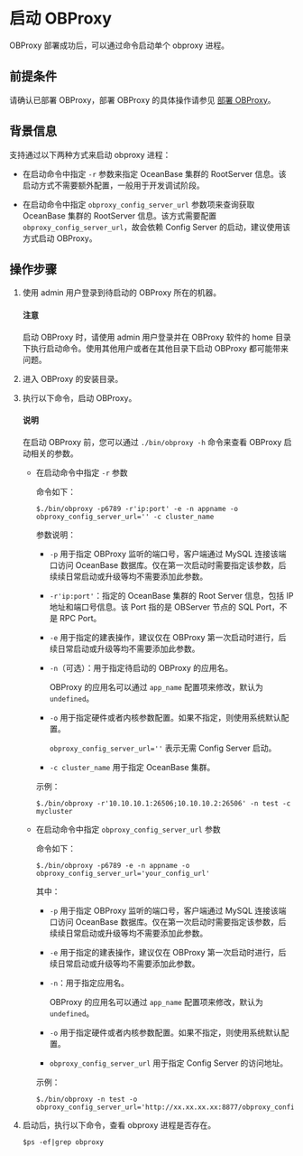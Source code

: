 # 启动 OBProxy

OBProxy 部署成功后，可以通过命令启动单个 obproxy 进程。

## 前提条件

请确认已部署 OBProxy，部署 OBProxy 的具体操作请参见 [部署 OBProxy](../../../../4.deploy/3.deploy-oceanbase-enterprise-edition/4.deploy-through-the-command-line/3.deploy-obproxy-command-line.md)。

## 背景信息

支持通过以下两种方式来启动 obproxy 进程：

* 在启动命令中指定 `-r` 参数来指定 OceanBase 集群的 RootServer 信息。该启动方式不需要额外配置，一般用于开发调试阶段。
  
* 在启动命令中指定 `obproxy_config_server_url` 参数项来查询获取 OceanBase 集群的 RootServer 信息。该方式需要配置 `obproxy_config_server_url`，故会依赖 Config Server 的启动，建议使用该方式启动 OBProxy。
  
## 操作步骤

1. 使用 admin 用户登录到待启动的 OBProxy 所在的机器。

   <main id="notice" type='notice'>
   <h4>注意</h4>
   <p>启动 OBProxy 时，请使用 admin 用户登录并在 OBProxy 软件的 home 目录下执行启动命令。使用其他用户或者在其他目录下启动 OBProxy 都可能带来问题。</p>
   </main>

2. 进入 OBProxy 的安装目录。

3. 执行以下命令，启动 OBProxy。

   <main id="notice" type='explain'>
   <h4>说明</h4>
   <p>在启动 OBProxy 前，您可以通过 <code>./bin/obproxy -h</code> 命令来查看 OBProxy 启动相关的参数。</p>
   </main>

   * 在启动命令中指定 `-r` 参数

      命令如下：

      ```shell
      $./bin/obproxy -p6789 -r'ip:port' -e -n appname -o obproxy_config_server_url='' -c cluster_name
      ```

      参数说明：

      * `-p` 用于指定 OBProxy 监听的端口号，客户端通过 MySQL 连接该端口访问 OceanBase 数据库。仅在第一次启动时需要指定该参数，后续续日常启动或升级等均不需要添加此参数。

      * `-r'ip:port'`：指定的 OceanBase 集群的 Root Server 信息，包括 IP 地址和端口号信息。该 Port 指的是 OBServer 节点的 SQL Port，不是 RPC Port。

      * `-e` 用于指定的建表操作，建议仅在 OBProxy 第一次启动时进行，后续日常启动或升级等均不需要添加此参数。

      * `-n`（可选）：用于指定待启动的 OBProxy 的应用名。

         OBProxy 的应用名可以通过 `app_name` 配置项来修改，默认为 `undefined`。

      * `-o` 用于指定硬件或者内核参数配置。如果不指定，则使用系统默认配置。

         `obproxy_config_server_url=''` 表示无需 Config Server 启动。

      * `-c cluster_name` 用于指定 OceanBase 集群。

      示例：

      ```shell
      $./bin/obproxy -r'10.10.10.1:26506;10.10.10.2:26506' -n test -c mycluster
      ```

   * 在启动命令中指定 `obproxy_config_server_url` 参数

      命令如下：

      ```shell
      $./bin/obproxy -p6789 -e -n appname -o obproxy_config_server_url='your_config_url'
      ```

      其中：

      * `-p` 用于指定 OBProxy 监听的端口号，客户端通过 MySQL 连接该端口访问 OceanBase 数据库。仅在第一次启动时需要指定该参数，后续续日常启动或升级等均不需要添加此参数。

      * `-e` 用于指定的建表操作，建议仅在 OBProxy 第一次启动时进行，后续日常启动或升级等均不需要添加此参数。

      * `-n`：用于指定应用名。

         OBProxy 的应用名可以通过 `app_name` 配置项来修改，默认为 `undefined`。

      * `-o` 用于指定硬件或者内核参数配置。如果不指定，则使用系统默认配置。

      * `obproxy_config_server_url` 用于指定 Config Server 的访问地址。

      示例：

      ```shell
      $./bin/obproxy -n test -o obproxy_config_server_url='http://xx.xx.xx.xx:8877/obproxy_config'
      ```

4. 启动后，执行以下命令，查看 obproxy 进程是否存在。

   ```shell
   $ps -ef|grep obproxy
   ```

